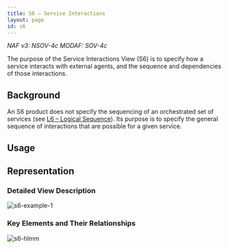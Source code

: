 ```yaml
---
title: S6 – Service Interactions
layout: page
id: s6
---
```


*NAF v3: NSOV-4c MODAF: SOV-4c*

The purpose of the Service Interactions View (S6) is to specify how a
service interacts with external agents, and the sequence and
dependencies of those interactions.

## Background

An S6 product does not specify the sequencing of an orchestrated set of
services (see [L6 – Logical Sequence](l6.html)). Its purpose is to specify
the general sequence of interactions that are possible for a given
service.

## Usage

## Representation

### Detailed View Description 

![s6-example-1](http://nafdocs.org/wp-content/uploads/2013/06/s6-example-1.png)

### Key Elements and Their Relationships

![s6-hlmm](http://nafdocs.org/wp-content/uploads/2013/06/s6-hlmm.png)




